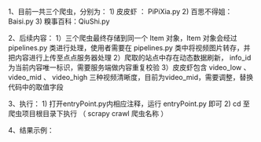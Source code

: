 1、目前一共三个爬虫，分别为：
    1) 皮皮虾 ： PiPiXia.py
    2) 百思不得姐：Baisi.py
    3) 糗事百科：QiuShi.py

2、后续内容：
    1）三个爬虫最终存储到同一个 Item 对象，Item 对象会经过 pipelines.py 类进行处理，使用者需要在 pipelines.py 类中将视频图片转存，并把内容进行上传至点点服务器处理
    2）爬取的站点中存在动态数据刷新， info_id 为当前内容唯一标识，需要服务端做内容重复校验
    3）皮皮虾包含 video_low 、 video_mid 、 video_high 三种视频清晰度，目前为video_mid，需要调整，替换代码中的取值字段

3、执行：
    1) 打开entryPoint.py内相应注释，运行 entryPoint.py 即可
    2) cd 至爬虫项目根目录下执行 （ scrapy crawl 爬虫名称 ）

4、结果示例：
